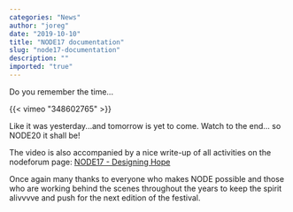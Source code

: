```yaml
---
categories: "News"
author: "joreg"
date: "2019-10-10"
title: "NODE17 documentation"
slug: "node17-documentation"
description: ""
imported: "true"
---
```



Do you remember the time...

{{< vimeo "348602765" >}}

Like it was yesterday...and tomorrow is yet to come. Watch to the end... so NODE20 it shall be!

The video is also accompanied by a nice write-up of all activities on the nodeforum page:
[NODE17 - Designing Hope](https://nodeforum.org/activities/festival/node17-designing-hope/)

Once again many thanks to everyone who makes NODE possible and those who are working behind the scenes throughout the years to keep the spirit alivvvve and push for the next edition of the festival.